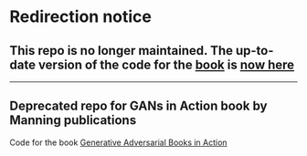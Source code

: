 # Redirection notice

## This repo is no longer maintained. The up-to-date version of the code for the [book](https://bit.ly/gan-book) is [now here](https://github.com/GANs-in-Action/gans-in-action)

--- 

## Deprecated repo for GANs in Action book by Manning publications
Code for the book [Generative Adversarial Books in Action](https://bit.ly/gan-book)
